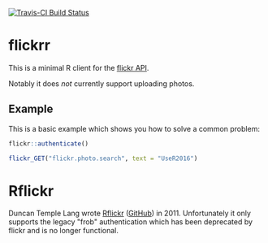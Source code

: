[![Travis-CI Build Status](https://travis-ci.org/jimhester/flickrr.svg?branch=master)](https://travis-ci.org/jimhester/flickrr)

# flickrr
This is a minimal R client for the [flickr API](https://www.flickr.com/services/api/).

Notably it does _not_ currently support uploading photos.

## Example

This is a basic example which shows you how to solve a common problem:

```R
flickr::authenticate()

flickr_GET("flickr.photo.search", text = "UseR2016")
```

# Rflickr
Duncan Temple Lang wrote [Rflickr](http://www.omegahat.net/Rflickr/)
([GitHub](https://github.com/duncantl/Rflickr)) in 2011. Unfortunately it only
supports the legacy "frob" authentication which has been deprecated by flickr
and is no longer functional.
